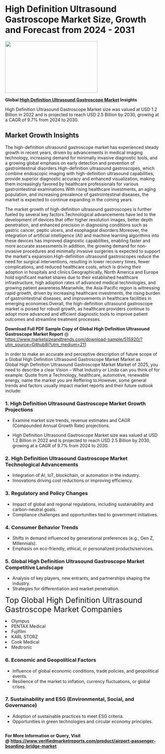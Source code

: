 <H1>High Definition Ultrasound Gastroscope Market Size, Growth and Forecast from 2024 - 2031</H1><img class="aligncenter size-medium wp-image-584254" src="https://thirdeyenews.in/wp-content/uploads/2024/09/Global-Market-Research-300x168.jpeg" alt="" width="300" height="168" /><p><strong>Global&nbsp;<a href="https://www.marketsizeandtrends.com/download-sample/515920/?utm_source=Github8j?utm_medium=211">High Definition Ultrasound Gastroscope Market</a> Insights</strong></p><p>High Definition Ultrasound Gastroscope Market size was valued at USD 1.2 Billion in 2022 and is projected to reach USD 2.5 Billion by 2030, growing at a CAGR of 9.7% from 2024 to 2030.</p><p><h2>Market Growth Insights</h2> <p>The high-definition ultrasound gastroscope market has experienced steady growth in recent years, driven by advancements in medical imaging technology, increasing demand for minimally invasive diagnostic tools, and a growing global emphasis on early detection and prevention of gastrointestinal disorders.High-definition ultrasound gastroscopes, which combine endoscopic imaging with high-definition ultrasound capabilities, provide superior diagnostic accuracy and enhanced visualization, making them increasingly favored by healthcare professionals for various gastrointestinal examinations.With rising healthcare investments, an aging population, and increasing prevalence of gastrointestinal diseases, the market is expected to continue expanding in the coming years.</p> <p>The market growth of high-definition ultrasound gastroscopes is further fueled by several key factors.Technological advancements have led to the development of devices that offer higher resolution images, better depth penetration, and enhanced precision in diagnosing conditions such as gastric cancer, peptic ulcers, and esophageal disorders.Moreover, the integration of artificial intelligence (AI) and machine learning algorithms into these devices has improved diagnostic capabilities, enabling faster and more accurate assessments.In addition, the growing demand for non-invasive procedures and minimally invasive surgeries is expected to support the market's expansion.High-definition ultrasound gastroscopes reduce the need for surgical interventions, resulting in lower recovery times, fewer complications, and reduced healthcare costs, which is driving their adoption in hospitals and clinics.Geographically, North America and Europe hold significant market shares due to their established healthcare infrastructure, high adoption rates of advanced medical technologies, and growing patient awareness.Meanwhile, the Asia-Pacific region is witnessing rapid growth, driven by increasing healthcare investments, the rising burden of gastrointestinal diseases, and improvements in healthcare facilities in emerging economies.Overall, the high-definition ultrasound gastroscope market is poised for robust growth, as healthcare providers continue to adopt more advanced and efficient diagnostic tools to improve patient outcomes and streamline treatment processes.</p> <p><span class=""><strong>Download Full PDF Sample Copy of Global High Definition Ultrasound Gastroscope Market Report</strong> @ <a href="https://www.marketsizeandtrends.com/download-sample/515920/?utm_source=Github8j?utm_medium=211" target="_blank">https://www.marketsizeandtrends.com/download-sample/515920/?utm_source=Github8j?utm_medium=211</a></span></p><p>In order to make an accurate and perceptive description of future scope of a Global&nbsp;High Definition Ultrasound Gastroscope Market Market as Global&nbsp;High Definition Ultrasound Gastroscope Market Market of 2025, you need to describe a clear Vision &ndash; What Industry or Linda can you think of for example: Quote from a Technology, healthcare, automotive, renewable energy, name the market you are Reffering to.However, some general trends and factors usually impact market reports and their future outlook include:</p><h3>1.&nbsp;<strong>High Definition Ultrasound Gastroscope Market Growth Projections</strong></h3><ul><li>Examine market size trends, revenue estimates and CAGR (Compounded Annual Growth Rate) projections.</li><li><p>High Definition Ultrasound Gastroscope Market size was valued at USD 1.2 Billion in 2022 and is projected to reach USD 2.5 Billion by 2030, growing at a CAGR of 9.7% from 2024 to 2030.</p></li></ul><h3>2.&nbsp;<strong>High Definition Ultrasound Gastroscope Market Technological Advancements</strong></h3><ul><li>Integration of AI, IoT, blockchain, or automation in the industry.</li><li>Innovations driving cost reductions or improving efficiency.</li></ul><h3>3.&nbsp;<strong>Regulatory and Policy Changes</strong></h3><ul><li>Impact of global and regional regulations, including sustainability and carbon-neutral goals.</li><li>Compliance challenges and opportunities tied to government initiatives.</li></ul><h3>4.&nbsp;<strong>Consumer Behavior Trends</strong></h3><ul><li>Shifts in demand influenced by generational preferences (e.g., Gen Z, Millennials).</li><li>Emphasis on eco-friendly, ethical, or personalized products/services.</li></ul><h3>5.&nbsp;<strong>Global High Definition Ultrasound Gastroscope Market Competitive Landscape</strong></h3><ul><li>Analysis of key players, new entrants, and partnerships shaping the industry.</li><li>Strategies for differentiation and market penetration.</li></ul><p data-pm-slice="1 1 []"><span style="color: inherit; font-family: inherit; font-size: 25px;">Top Global High Definition Ultrasound Gastroscope Market Companies</span></p><div class="" data-test-id=""><p><li>Olympus</li><li> PENTAX Medical</li><li> Fujifilm</li><li> KARL STORZ</li><li> Cook Medical</li><li> Medtronic</li></p></div><h3>6.&nbsp;<strong>Economic and Geopolitical Factors</strong></h3><ul><li>Influence of global economic conditions, trade policies, and geopolitical events.</li><li>Resilience of the market to inflation, currency fluctuations, or global crises.</li></ul><h3>7.&nbsp;<strong>Sustainability and ESG (Environmental, Social, and Governance)</strong></h3><ul><li>Adoption of sustainable practices to meet ESG criteria.</li><li>Opportunities in green technologies and circular economy principles.</li></ul><h2><strong style="font-size: 14px;">For More Information or Query, Visit @&nbsp;</strong><a style="background-color: #ffffff; font-size: 14px;" href="https://www.marketsizeandtrends.com/report/high-definition-ultrasound-gastroscope-market/" target="_blank">https://www.verifiedmarketreports.com/product/airport-passenger-boarding-bridge-market</a></h2>